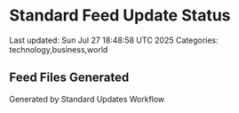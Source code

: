 # Standard Feed Update Status
Last updated: Sun Jul 27 18:48:58 UTC 2025
Categories: technology,business,world

## Feed Files Generated

Generated by Standard Updates Workflow
